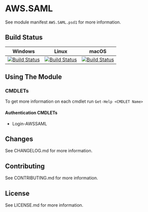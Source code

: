 # AWS.SAML
See module manifest `AWS.SAML.psd1` for more information.

## Build Status
|Windows|Linux|macOS|
|---|---|---|
|[![Build Status](https://beyondcomputing.visualstudio.com/PowerShell%20Modules/_apis/build/status/beyondcomputing-org.AWS.SAML?branchName=master&jobName=Build_PS_Win2016)](https://beyondcomputing.visualstudio.com/PowerShell%20Modules/_build/latest?definitionId=6&branchName=master)|[![Build Status](https://beyondcomputing.visualstudio.com/PowerShell%20Modules/_apis/build/status/beyondcomputing-org.AWS.SAML?branchName=master&jobName=Build_PSCore_Ubuntu1604)](https://beyondcomputing.visualstudio.com/PowerShell%20Modules/_build/latest?definitionId=6&branchName=master)|[![Build Status](https://beyondcomputing.visualstudio.com/PowerShell%20Modules/_apis/build/status/beyondcomputing-org.AWS.SAML?branchName=master&jobName=Build_PSCore_MacOS1013)](https://beyondcomputing.visualstudio.com/PowerShell%20Modules/_build/latest?definitionId=6&branchName=master)|

## Using The Module

### CMDLETs
To get more information on each cmdlet run `Get-Help <CMDLET Name>`

#### Authentication CMDLETs
- Login-AWSSAML

## Changes
See CHANGELOG.md for more information.

## Contributing
See CONTRIBUTING.md for more information.

## License
See LICENSE.md for more information.